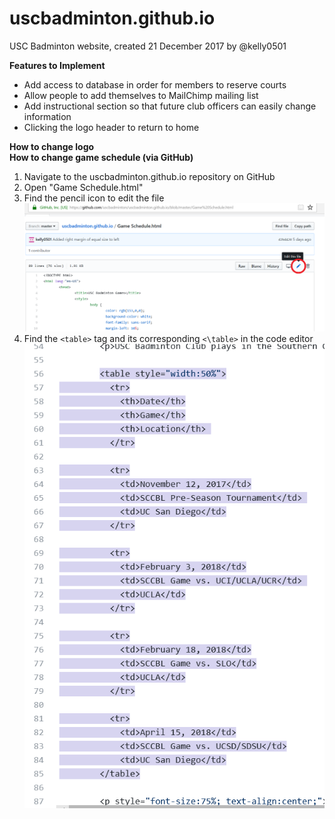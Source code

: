 # uscbadminton.github.io
USC Badminton website, created 21 December 2017 by @kelly0501

**Features to Implement**
- Add access to database in order for members to reserve courts
- Allow people to add themselves to MailChimp mailing list
- Add instructional section so that future club officers can easily change information
- Clicking the logo header to return to home

**How to change logo**  
**How to change game schedule (via GitHub)** 
1. Navigate to the uscbadminton.github.io repository on GitHub 
2. Open "Game Schedule.html"
3. Find the pencil icon to edit the file  
![Edit game schedule](instructional/game_schedule3.png)
4. Find the `<table>` tag and its corresponding `<\table>` in the code editor  
![Schedule table tag](instructional/game_schedule4.png)